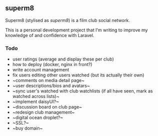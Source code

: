 ## superm8

Superm8 (stylised as _superm8_) is a film club social network.

This is a personal development project that I'm writing to improve my knowledge of and confidence with Laravel.

### Todo

-   user ratings (average and display these per club)
-   how to deploy (docker, nginx in front?)
-   write account management
-   fix users editing other users watched (but its actually their own)
-   ~comments on media detail page~
-   ~user descriptions/bios and avatars~
-   ~sync user's watched with club watchlists (if all have seen, mark as watched across lists)~
-   ~implement daisyUI?~
-   ~discussion board on club page~
-   ~redesign club management~
-   ~digital ocean droplet?~
-   ~SSL?~
-   ~buy domain~
